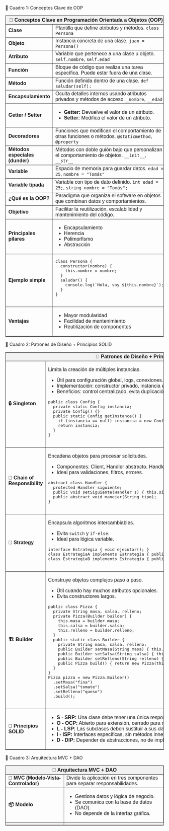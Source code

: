 🧩 Cuadro 1: Conceptos Clave de OOP

<table border="1" cellpadding="10" cellspacing="0" style="border-collapse: collapse; font-family: Arial, sans-serif; width: 100%;">
  <thead style="background-color: #f2f2f2;">
    <tr><th colspan="2">📘 Conceptos Clave en Programación Orientada a Objetos (OOP)</th></tr>
  </thead>
  <tbody>
    <tr><td><strong>Clase</strong></td><td>Plantilla que define atributos y métodos. <code>class Persona</code></td></tr>
    <tr><td><strong>Objeto</strong></td><td>Instancia concreta de una clase. <code>juan = Persona()</code></td></tr>
    <tr><td><strong>Atributo</strong></td><td>Variable que pertenece a una clase u objeto. <code>self.nombre</code>, <code>self.edad</code></td></tr>
    <tr><td><strong>Función</strong></td><td>Bloque de código que realiza una tarea específica. Puede estar fuera de una clase.</td></tr>
    <tr><td><strong>Método</strong></td><td>Función definida dentro de una clase. <code>def saludar(self):</code></td></tr>
    <tr><td><strong>Encapsulamiento</strong></td><td>Oculta detalles internos usando atributos privados y métodos de acceso. <code>_nombre</code>, <code>__edad</code></td></tr>
    <tr><td><strong>Getter / Setter</strong></td><td><ul><li><strong>Getter:</strong> Devuelve el valor de un atributo.</li><li><strong>Setter:</strong> Modifica el valor de un atributo.</li></ul></td></tr>
    <tr><td><strong>Decoradores</strong></td><td>Funciones que modifican el comportamiento de otras funciones o métodos. <code>@staticmethod</code>, <code>@property</code></td></tr>
    <tr><td><strong>Métodos especiales (dunder)</strong></td><td>Métodos con doble guión bajo que personalizan el comportamiento de objetos. <code>__init__</code>, <code>__str__</code></td></tr>
    <tr><td><strong>Variable</strong></td><td>Espacio de memoria para guardar datos. <code>edad = 25</code>, <code>nombre = "Tomás"</code></td></tr>
    <tr><td><strong>Variable tipada</strong></td><td>Variable con tipo de dato definido. <code>int edad = 25;</code>, <code>string nombre = "Tomás";</code></td></tr>
    <tr><td><strong>¿Qué es la OOP?</strong></td><td>Paradigma que organiza el software en objetos que combinan datos y comportamientos.</td></tr>
    <tr><td><strong>Objetivo</strong></td><td>Facilitar la reutilización, escalabilidad y mantenimiento del código.</td></tr>
    <tr><td><strong>Principales pilares</strong></td><td><ul><li>Encapsulamiento</li><li>Herencia</li><li>Polimorfismo</li><li>Abstracción</li></ul></td></tr>
    <tr><td><strong>Ejemplo simple</strong></td><td><pre>
class Persona {
  constructor(nombre) {
    this.nombre = nombre;
  }
  saludar() {
    console.log(`Hola, soy ${this.nombre}`);
  }
}
    </pre></td></tr>
    <tr><td><strong>Ventajas</strong></td><td><ul><li>Mayor modularidad</li><li>Facilidad de mantenimiento</li><li>Reutilización de componentes</li></ul></td></tr>
  </tbody>
</table>

🧩 Cuadro 2: Patrones de Diseño + Principios SOLID

<table border="1" cellpadding="10" cellspacing="0" style="border-collapse: collapse; font-family: Arial, sans-serif; width: 100%;">
  <thead style="background-color: #f2f2f2;">
    <tr><th colspan="2">🧩 Patrones de Diseño + Principios SOLID</th></tr>
  </thead>
  <tbody>
    <tr><td><strong>🔒 Singleton</strong></td><td><p>Limita la creación de múltiples instancias.</p><ul><li>Útil para configuración global, logs, conexiones.</li><li>Implementación: constructor privado, instancia estática, método <code>getInstance()</code>.</li><li>Beneficios: control centralizado, evita duplicación.</li></ul><pre>
public class Config {
  private static Config instancia;
  private Config() {}
  public static Config getInstance() {
    if (instancia == null) instancia = new Config();
    return instancia;
  }
}
    </pre></td></tr>
    <tr><td><strong>🔗 Chain of Responsibility</strong></td><td><p>Encadena objetos para procesar solicitudes.</p><ul><li>Componentes: Client, Handler abstracto, Handlers concretos.</li><li>Ideal para validaciones, filtros, errores.</li></ul><pre>
abstract class Handler {
  protected Handler siguiente;
  public void setSiguiente(Handler s) { this.siguiente = s; }
  public abstract void manejar(String tipo);
}
    </pre></td></tr>
    <tr><td><strong>🧠 Strategy</strong></td><td><p>Encapsula algoritmos intercambiables.</p><ul><li>Evita <code>switch</code> y <code>if-else</code>.</li><li>Ideal para lógica variable.</li></ul><pre>
interface Estrategia { void ejecutar(); }
class EstrategiaA implements Estrategia { public void ejecutar() { System.out.println("A"); } }
class EstrategiaB implements Estrategia { public void ejecutar() { System.out.println("B"); } }
    </pre></td></tr>
    <tr><td><strong>🏗️ Builder</strong></td><td><p>Construye objetos complejos paso a paso.</p><ul><li>Útil cuando hay muchos atributos opcionales.</li><li>Evita constructores largos.</li></ul><pre>
public class Pizza {
  private String masa, salsa, relleno;
  private Pizza(Builder builder) {
    this.masa = builder.masa;
    this.salsa = builder.salsa;
    this.relleno = builder.relleno;
  }
  public static class Builder {
    private String masa, salsa, relleno;
    public Builder setMasa(String masa) { this.masa = masa; return this; }
    public Builder setSalsa(String salsa) { this.salsa = salsa; return this; }
    public Builder setRelleno(String relleno) { this.relleno = relleno; return this; }
    public Pizza build() { return new Pizza(this); }
  }
}
Pizza pizza = new Pizza.Builder()
  .setMasa("fina")
  .setSalsa("tomate")
  .setRelleno("queso")
  .build();
    </pre></td></tr>
    <tr><td><strong>🧠 Principios SOLID</strong></td><td><ul>
      <li><strong>S - SRP:</strong> Una clase debe tener una única responsabilidad.</li>
      <li><strong>O - OCP:</strong> Abierto para extensión, cerrado para modificación.</li>
      <li><strong>L - LSP:</strong> Las subclases deben sustituir a sus clases base sin alterar el comportamiento.</li>
      <li><strong>I - ISP:</strong> Interfaces específicas, sin métodos innecesarios.</li>
      <li><strong>D - DIP:</strong> Depender de abstracciones, no de implementaciones concretas.</li>
    </ul></td></tr>
  </tbody>
</table>

🧱 Cuadro 3: Arquitectura MVC + DAO

<table border="1" cellpadding="10" cellspacing="0" style="border-collapse: collapse; font-family: Arial, sans-serif; width: 100%;">
  <thead style="background-color: #f2f2f2;">
    <tr><th colspan="2">🧱 Arquitectura MVC + DAO</th></tr>
  </thead>
  <tbody>
    <tr><td><strong>🔄 MVC (Modelo-Vista-Controlador)</strong></td><td>Divide la aplicación en tres componentes para separar responsabilidades.</td></tr>
    <tr><td><strong>📦 Modelo</strong></td><td><ul><li>Gestiona datos y lógica de negocio.</li><li>Se comunica con la base de datos (DAO).</li><li>No depende de la interfaz gráfica.</li></ul></td></tr>
    <tr><td
